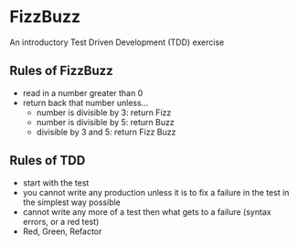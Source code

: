 # FizzBuzz

An introductory Test Driven Development (TDD) exercise

## Rules of FizzBuzz
- read in a number greater than 0
- return back that number unless...
	- number is divisible by 3: return Fizz
	- number is divisible by 5: return Buzz
	- divisible by 3 and 5: return Fizz Buzz

## Rules of TDD
- start with the test
- you cannot write any production unless it is to fix a failure in the test in the simplest way possible
- cannot write any more of a test then what gets to a failure (syntax errors, or a red test)
- Red, Green, Refactor